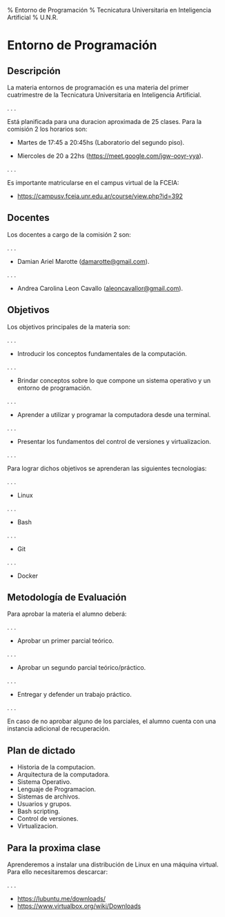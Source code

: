 % Entorno de Programación
% Tecnicatura Universitaria en Inteligencia Artificial
% U.N.R.

# Entorno de Programación

## Descripción

La materia entornos de programación es una materia del primer cuatrimestre de
la Tecnicatura Universitaria en Inteligencia Artificial.

. . .

Está planificada para una duracion aproximada de 25 clases. Para la comisión 2
los horarios son:

* Martes de 17:45 a 20:45hs (Laboratorio del segundo piso).

* Miercoles de 20 a 22hs (https://meet.google.com/jgw-ooyr-yya).

. . .

Es importante matricularse en el campus virtual de la FCEIA:

* https://campusv.fceia.unr.edu.ar/course/view.php?id=392

## Docentes

Los docentes a cargo de la comisión 2 son:

. . .

* Damian Ariel Marotte (damarotte@gmail.com).

. . .

* Andrea Carolina Leon Cavallo (aleoncavallor@gmail.com).

## Objetivos

Los objetivos principales de la materia son:

. . .

* Introducir los conceptos fundamentales de la computación.

. . .

* Brindar conceptos sobre lo que compone un sistema operativo y un entorno de
programación.

. . .

* Aprender a utilizar y programar la computadora desde una terminal.

. . .

* Presentar los fundamentos del control de versiones y virtualizacion.

. . .

Para lograr dichos objetivos se aprenderan las siguientes tecnologias:

. . .

* Linux

. . .

* Bash

. . .

* Git

. . .

* Docker

## Metodología de Evaluación

Para aprobar la materia el alumno deberá:

. . .

* Aprobar un primer parcial teórico.

. . .

* Aprobar un segundo parcial teórico/práctico.

. . .

* Entregar y defender un trabajo práctico.

. . .

En caso de no aprobar alguno de los parciales, el alumno cuenta con una
instancia adicional de recuperación.

## Plan de dictado

* Historia de la computacion.
* Arquitectura de la computadora.
* Sistema Operativo.
* Lenguaje de Programacion.
* Sistemas de archivos.
* Usuarios y grupos.
* Bash scripting.
* Control de versiones.
* Virtualizacion.

## Para la proxima clase

Aprenderemos a instalar una distribución de Linux en una máquina virtual.
Para ello necesitaremos descarcar:

. . .

* https://lubuntu.me/downloads/
* https://www.virtualbox.org/wiki/Downloads
